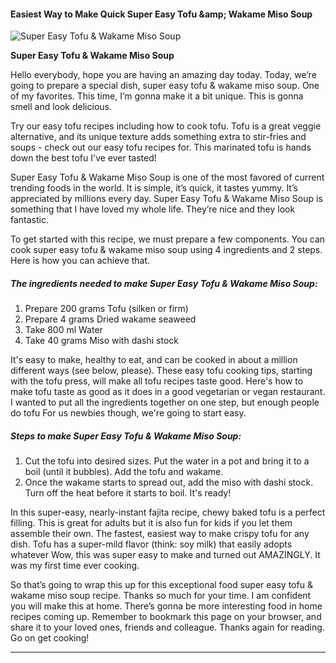            

#### Easiest Way to Make Quick Super Easy Tofu &amp;amp; Wakame Miso Soup

![Super Easy Tofu &amp; Wakame Miso Soup](https://img-global.cpcdn.com/recipes/4738895578136576/751x532cq70/super-easy-tofu-wakame-miso-soup-recipe-main-photo.jpg)

**Super Easy Tofu &amp; Wakame Miso Soup**

Hello everybody, hope you are having an amazing day today. Today, we’re going to prepare a special dish, super easy tofu & wakame miso soup. One of my favorites. This time, I’m gonna make it a bit unique. This is gonna smell and look delicious.

Try our easy tofu recipes including how to cook tofu. Tofu is a great veggie alternative, and its unique texture adds something extra to stir-fries and soups - check out our easy tofu recipes for. This marinated tofu is hands down the best tofu I've ever tasted!

Super Easy Tofu & Wakame Miso Soup is one of the most favored of current trending foods in the world. It is simple, it’s quick, it tastes yummy. It’s appreciated by millions every day. Super Easy Tofu & Wakame Miso Soup is something that I have loved my whole life. They’re nice and they look fantastic.

To get started with this recipe, we must prepare a few components. You can cook super easy tofu & wakame miso soup using 4 ingredients and 2 steps. Here is how you can achieve that.

##### The ingredients needed to make Super Easy Tofu & Wakame Miso Soup:

1.  Prepare 200 grams Tofu (silken or firm)
2.  Prepare 4 grams Dried wakame seaweed
3.  Take 800 ml Water
4.  Take 40 grams Miso with dashi stock

It's easy to make, healthy to eat, and can be cooked in about a million different ways (see below, please). These easy tofu cooking tips, starting with the tofu press, will make all tofu recipes taste good. Here's how to make tofu taste as good as it does in a good vegetarian or vegan restaurant. I wanted to put all the ingredients together on one step, but enough people do tofu For us newbies though, we're going to start easy.

##### Steps to make Super Easy Tofu & Wakame Miso Soup:

1.  Cut the tofu into desired sizes. Put the water in a pot and bring it to a boil (until it bubbles). Add the tofu and wakame.
2.  Once the wakame starts to spread out, add the miso with dashi stock. Turn off the heat before it starts to boil. It's ready!

In this super-easy, nearly-instant fajita recipe, chewy baked tofu is a perfect filling. This is great for adults but it is also fun for kids if you let them assemble their own. The fastest, easiest way to make crispy tofu for any dish. Tofu has a super-mild flavor (think: soy milk) that easily adopts whatever Wow, this was super easy to make and turned out AMAZINGLY. It was my first time ever cooking.

So that’s going to wrap this up for this exceptional food super easy tofu & wakame miso soup recipe. Thanks so much for your time. I am confident you will make this at home. There’s gonna be more interesting food in home recipes coming up. Remember to bookmark this page on your browser, and share it to your loved ones, friends and colleague. Thanks again for reading. Go on get cooking!

* * *